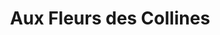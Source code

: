 ---
title: "Aux Fleurs des Collines"
url: /saint-donat-sur-lherbasse/aux-fleurs-des-collines/
shop: fleuriste
---